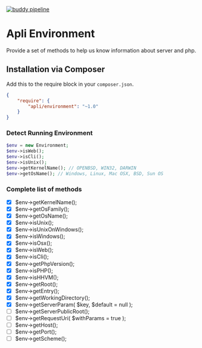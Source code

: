 [![buddy pipeline](https://app.buddy.works/dmandrafe/apli-environment/pipelines/pipeline/66482/badge.svg?token=ac40fcb04e4ac8e6f132f5faee6df14e92ab5e74208dd573211f9c8d7f8d0943 "buddy pipeline")](https://app.buddy.works/dmandrafe/apli-environment/pipelines/pipeline/66482)

# Apli Environment

Provide a set of methods to help us know information about server and php.

## Installation via Composer

Add this to the require block in your `composer.json`.

``` json
{
    "require": {
        "apli/environment": "~1.0"
    }
}
```

### Detect Running Environment

``` php
$env = new Environment;
$env->isWeb();
$env->isCli();
$env->isUnix();
$env->getKernelName(); // OPENBSD, WIN32, DARWIN
$env->getOsName(); // Windows, Linux, Mac OSX, BSD, Sun OS
```

### Complete list of methods

- [x] $env->getKernelName();
- [x] $env->getOsFamily();
- [x] $env->getOsName();
- [x] $env->isUnix();
- [x] $env->isUnixOnWindows();
- [x] $env->isWindows();
- [x] $env->isOsx();
- [x] $env->isWeb();
- [x] $env->isCli();
- [x] $env->getPhpVersion();
- [x] $env->isPHP();
- [x] $env->isHHVM();
- [x] $env->getRoot();
- [x] $env->getEntry();
- [x] $env->getWorkingDirectory();
- [x] $env->getServerParam( $key, $default = null );
- [ ] $env->getServerPublicRoot();
- [ ] $env->getRequestUri( $withParams = true );
- [ ] $env->getHost();
- [ ] $env->getPort();
- [ ] $env->getScheme();
